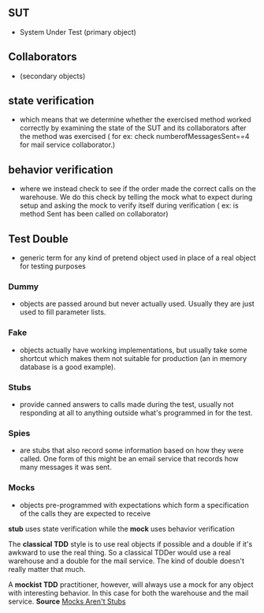 ## SUT
   * System Under Test (primary object)
## Collaborators
   * (secondary objects)

## state verification
   * which means that we determine whether the exercised method worked correctly by examining the state of the SUT and its collaborators after the method was exercised ( for ex: check numberofMessagesSent==4 for mail service collaborator.)
## behavior verification
   *  where we instead check to see if the order made the correct calls on the warehouse. We do this check by telling the mock what to expect during setup and asking the mock to verify itself during verification  ( ex: is method Sent has been called on collaborator) 
## Test Double 
   * generic term for any kind of pretend object used in place of a real object for testing purposes   

### Dummy 
   * objects are passed around but never actually used. Usually they are just used to fill parameter lists.

### Fake 
   * objects actually have working implementations, but usually take some shortcut which makes them not suitable for production (an in memory database is a good example).
### Stubs 
   * provide canned answers to calls made during the test, usually not responding at all to anything outside what's programmed in for the test.
### Spies 
   * are stubs that also record some information based on how they were called. One form of this might be an email service that records how many messages it was sent.
### Mocks 
   * objects pre-programmed with expectations which form a specification of the calls they are expected to receive

__stub__ uses state verification while the __mock__ uses behavior verification

The __classical TDD__ style is to use real objects if possible and a double if it's awkward to use the real thing. So a classical TDDer would use a real warehouse and a double for the mail service. The kind of double doesn't really matter that much.

A __mockist TDD__ practitioner, however, will always use a mock for any object with interesting behavior. In this case for both the warehouse and the mail 
service.
__Source__ [Mocks Aren't Stubs](https://www.martinfowler.com/articles/mocksArentStubs.html)
